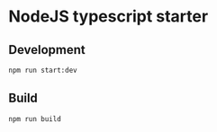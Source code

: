 # NodeJS typescript starter

## Development

```bash
npm run start:dev
```

## Build

```bash
npm run build
```
